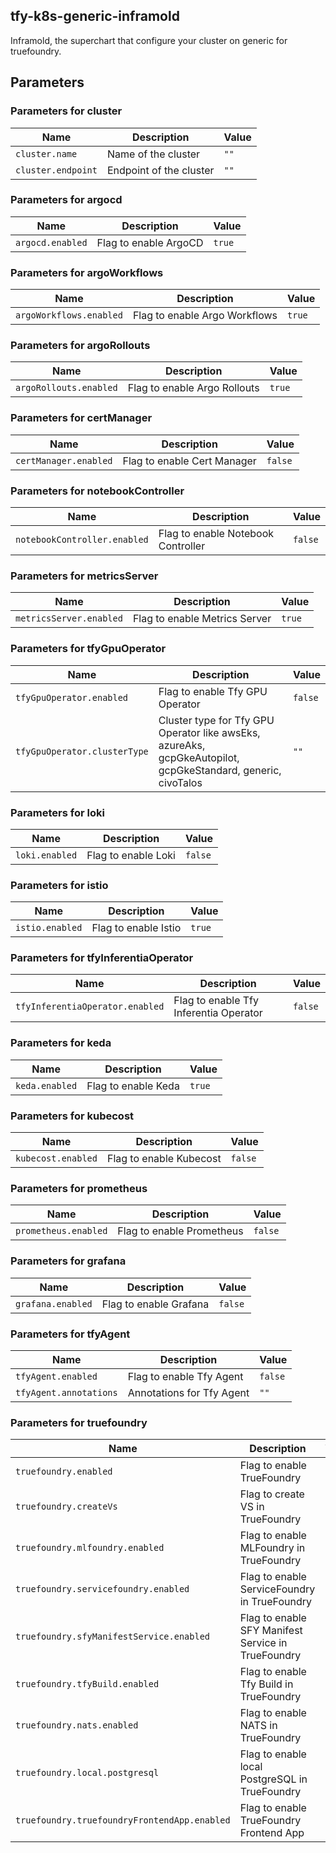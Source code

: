 ## tfy-k8s-generic-inframold
Inframold, the superchart that configure your cluster on generic for truefoundry.

## Parameters

### Parameters for cluster

| Name               | Description             | Value |
| ------------------ | ----------------------- | ----- |
| `cluster.name`     | Name of the cluster     | `""`  |
| `cluster.endpoint` | Endpoint of the cluster | `""`  |

### Parameters for argocd

| Name             | Description           | Value  |
| ---------------- | --------------------- | ------ |
| `argocd.enabled` | Flag to enable ArgoCD | `true` |

### Parameters for argoWorkflows

| Name                    | Description                   | Value  |
| ----------------------- | ----------------------------- | ------ |
| `argoWorkflows.enabled` | Flag to enable Argo Workflows | `true` |

### Parameters for argoRollouts

| Name                   | Description                  | Value  |
| ---------------------- | ---------------------------- | ------ |
| `argoRollouts.enabled` | Flag to enable Argo Rollouts | `true` |

### Parameters for certManager

| Name                  | Description                 | Value   |
| --------------------- | --------------------------- | ------- |
| `certManager.enabled` | Flag to enable Cert Manager | `false` |

### Parameters for notebookController

| Name                         | Description                        | Value   |
| ---------------------------- | ---------------------------------- | ------- |
| `notebookController.enabled` | Flag to enable Notebook Controller | `false` |

### Parameters for metricsServer

| Name                    | Description                   | Value  |
| ----------------------- | ----------------------------- | ------ |
| `metricsServer.enabled` | Flag to enable Metrics Server | `true` |

### Parameters for tfyGpuOperator

| Name                         | Description                                                                                                  | Value   |
| ---------------------------- | ------------------------------------------------------------------------------------------------------------ | ------- |
| `tfyGpuOperator.enabled`     | Flag to enable Tfy GPU Operator                                                                              | `false` |
| `tfyGpuOperator.clusterType` | Cluster type for Tfy GPU Operator like awsEks, azureAks, gcpGkeAutopilot, gcpGkeStandard, generic, civoTalos | `""`    |

### Parameters for loki

| Name           | Description         | Value   |
| -------------- | ------------------- | ------- |
| `loki.enabled` | Flag to enable Loki | `false` |

### Parameters for istio

| Name            | Description          | Value  |
| --------------- | -------------------- | ------ |
| `istio.enabled` | Flag to enable Istio | `true` |

### Parameters for tfyInferentiaOperator

| Name                            | Description                            | Value   |
| ------------------------------- | -------------------------------------- | ------- |
| `tfyInferentiaOperator.enabled` | Flag to enable Tfy Inferentia Operator | `false` |

### Parameters for keda

| Name           | Description         | Value  |
| -------------- | ------------------- | ------ |
| `keda.enabled` | Flag to enable Keda | `true` |

### Parameters for kubecost

| Name               | Description             | Value   |
| ------------------ | ----------------------- | ------- |
| `kubecost.enabled` | Flag to enable Kubecost | `false` |

### Parameters for prometheus

| Name                 | Description               | Value   |
| -------------------- | ------------------------- | ------- |
| `prometheus.enabled` | Flag to enable Prometheus | `false` |

### Parameters for grafana

| Name              | Description            | Value   |
| ----------------- | ---------------------- | ------- |
| `grafana.enabled` | Flag to enable Grafana | `false` |

### Parameters for tfyAgent

| Name                   | Description               | Value   |
| ---------------------- | ------------------------- | ------- |
| `tfyAgent.enabled`     | Flag to enable Tfy Agent  | `false` |
| `tfyAgent.annotations` | Annotations for Tfy Agent | `""`    |

### Parameters for truefoundry

| Name                                         | Description                                        | Value   |
| -------------------------------------------- | -------------------------------------------------- | ------- |
| `truefoundry.enabled`                        | Flag to enable TrueFoundry                         | `false` |
| `truefoundry.createVs`                       | Flag to create VS in TrueFoundry                   | `""`    |
| `truefoundry.mlfoundry.enabled`              | Flag to enable MLFoundry in TrueFoundry            | `true`  |
| `truefoundry.servicefoundry.enabled`         | Flag to enable ServiceFoundry in TrueFoundry       | `true`  |
| `truefoundry.sfyManifestService.enabled`     | Flag to enable SFY Manifest Service in TrueFoundry | `true`  |
| `truefoundry.tfyBuild.enabled`               | Flag to enable Tfy Build in TrueFoundry            | `true`  |
| `truefoundry.nats.enabled`                   | Flag to enable NATS in TrueFoundry                 | `true`  |
| `truefoundry.local.postgresql`               | Flag to enable local PostgreSQL in TrueFoundry     | `true`  |
| `truefoundry.truefoundryFrontendApp.enabled` | Flag to enable TrueFoundry Frontend App            | `true`  |
